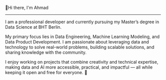 👋Hi there, I'm Ahmad
___

I am a professional developer and currently pursuing my Master’s degree in Data Science at BHT Berlin.

My primary focus lies in Data Engineering, Machine Learning Modeling, and Data Product Development.
I am passionate about leveraging data and technology to solve real-world problems, building scalable solutions, and sharing knowledge with the community.

I enjoy working on projects that combine creativity and technical expertise, making data and AI more accessible, practical, and impactful — all while keeping it open and free for everyone. 🚀

<!---
codebyte17/codebyte17 is a ✨ special ✨ repository because its `README.md` (this file) appears on your GitHub profile.
You can click the Preview link to take a look at your changes.
--->
